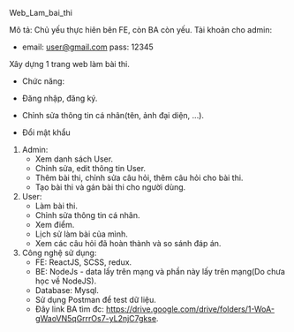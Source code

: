 Web_Lam_bai_thi

Mô tả: Chủ yếu thực hiên bên FE, còn BA còn yếu.
Tài khoản cho admin: 
- email: user@gmail.com    pass: 12345

Xây dựng 1 trang web làm bài thi.
- Chức năng:

- Đăng nhập, đăng ký.
- Chỉnh sửa thông tin cá nhân(tên, ảnh đại diện, ...).
- Đổi mật khẩu

1. Admin: 
	- Xem danh sách User.
	- Chỉnh sửa, edit thông tin User.
	- Thêm bài thi, chỉnh sửa câu hỏi, thêm câu hỏi cho bài thi.
	- Tạo bài thi và gán bài thi cho người dùng.
3. User:
	- Làm bài thi.
	- Chỉnh sửa thông tin cá nhân.
	- Xem điểm.
	- Lịch sử làm bài của mình.
	- Xem các câu hỏi đã hoàn thành và so sánh đáp án.
4. Công nghệ sử dụng:
	- FE: ReactJS, SCSS, redux.
	- BE: NodeJs - data lấy trên mạng và phần này lấy trên mạng(Do chưa học về NodeJS).
	- Database: Mysql.
	- Sử dụng Postman để test dữ liệu.
	- Đây link BA tìm đc: https://drive.google.com/drive/folders/1-WoA-gWaoVN5qGrrrOs7-yL2njC7gkse.
